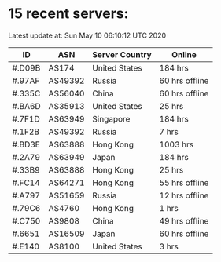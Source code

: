 # 15 recent servers:

Latest update at: Sun May 10 06:10:12 UTC 2020

| ID | ASN | Server Country | Online |
| -- | --- | -------------- | ------ |
| #.D09B | AS174 | United States | 184 hrs |
| #.97AF | AS49392 | Russia | 60 hrs offline |
| #.335C | AS56040 | China | 60 hrs offline |
| #.BA6D | AS35913 | United States | 25 hrs |
| #.7F1D | AS63949 | Singapore | 184 hrs |
| #.1F2B | AS49392 | Russia | 7 hrs |
| #.BD3E | AS63888 | Hong Kong | 1003 hrs |
| #.2A79 | AS63949 | Japan | 184 hrs |
| #.33B9 | AS63888 | Hong Kong | 25 hrs |
| #.FC14 | AS64271 | Hong Kong | 55 hrs offline |
| #.A797 | AS51659 | Russia | 12 hrs offline |
| #.79C6 | AS4760 | Hong Kong | 1 hrs |
| #.C750 | AS9808 | China | 49 hrs offline |
| #.6651 | AS16509 | Japan | 60 hrs offline |
| #.E140 | AS8100 | United States | 3 hrs |

